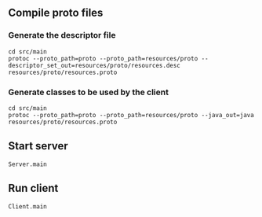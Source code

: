 ## Compile proto files
### Generate the descriptor file
```
cd src/main
protoc --proto_path=proto --proto_path=resources/proto --descriptor_set_out=resources/proto/resources.desc resources/proto/resources.proto
```

### Generate classes to be used by the client
```
cd src/main
protoc --proto_path=proto --proto_path=resources/proto --java_out=java resources/proto/resources.proto
```

## Start server
`Server.main`

## Run client
`Client.main`
